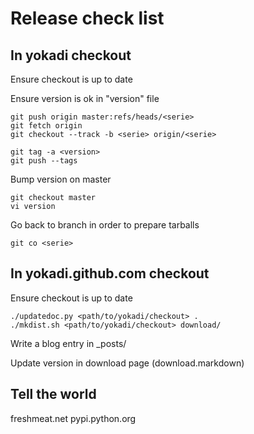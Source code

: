 # Release check list

## In yokadi checkout

Ensure checkout is up to date

Ensure version is ok in "version" file

	git push origin master:refs/heads/<serie>
	git fetch origin
	git checkout --track -b <serie> origin/<serie>

	git tag -a <version>
	git push --tags

Bump version on master

	git checkout master
	vi version

Go back to branch in order to prepare tarballs

	git co <serie>

## In yokadi.github.com checkout

Ensure checkout is up to date

	./updatedoc.py <path/to/yokadi/checkout> .
	./mkdist.sh <path/to/yokadi/checkout> download/

Write a blog entry in _posts/

Update version in download page (download.markdown)

## Tell the world

freshmeat.net
pypi.python.org
